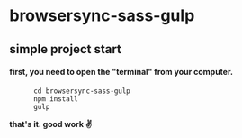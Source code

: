 # browsersync-sass-gulp

## simple project start
#### first, you need to open the "terminal" from your computer.
```
	  cd browsersync-sass-gulp
	  npm install
	  gulp
```

**that's it. good work ✌️**